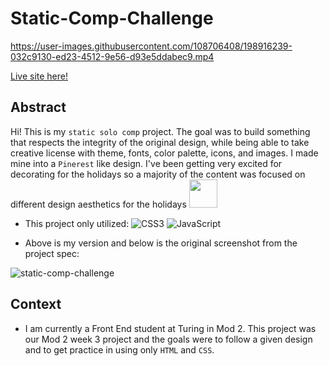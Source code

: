 # Static-Comp-Challenge

https://user-images.githubusercontent.com/108706408/198916239-032c9130-ed23-4512-9e56-d93e5ddabec9.mp4

[Live site here!](https://tricia-holmes.github.io/Static-Comp-Challenge/)

## Abstract

Hi! This is my `static solo comp` project. The goal was to build something that respects the integrity of the original design, while being able to take creative license with theme, fonts, color palette, icons, and images. I made mine into a `Pinerest` like design. I've been getting very excited for decorating for the holidays so a majority of the content was focused on different design aesthetics for the holidays <img src="https://user-images.githubusercontent.com/108706408/198917516-5df70469-95fd-43bc-904b-c12a3b0341d8.gif" style="height: 45px">


- This project only utilized:
![CSS3](https://img.shields.io/badge/css3-%231572B6.svg?style=for-the-badge&logo=css3&logoColor=white)
![JavaScript](https://img.shields.io/badge/javascript-%23323330.svg?style=for-the-badge&logo=javascript&logoColor=%23F7DF1E)


- Above is my version and below is the original screenshot from the project spec:

![static-comp-challenge](https://user-images.githubusercontent.com/108706408/198916732-6284ce68-6e28-4a8c-bd70-dd5dabf7d964.jpeg)

## Context

- I am currently a Front End student at Turing in Mod 2. This project was our Mod 2 week 3 project and the goals were to follow a given design and to get practice in using only `HTML` and `CSS`.
